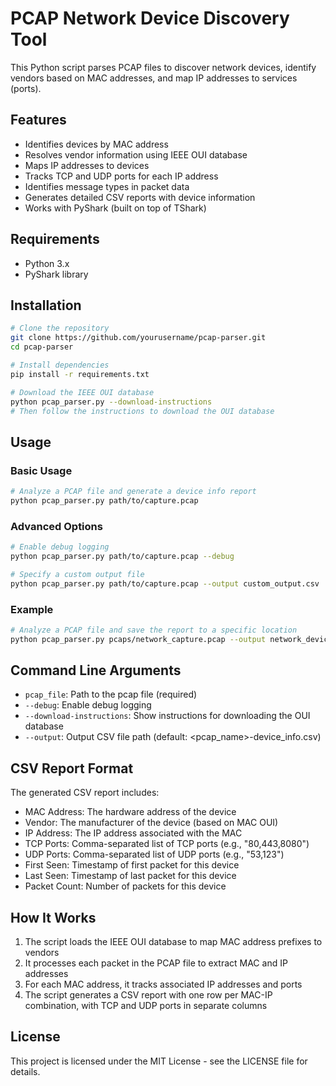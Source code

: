 # PCAP Network Device Discovery Tool

This Python script parses PCAP files to discover network devices, identify vendors based on MAC addresses, and map IP addresses to services (ports).

## Features
- Identifies devices by MAC address
- Resolves vendor information using IEEE OUI database
- Maps IP addresses to devices
- Tracks TCP and UDP ports for each IP address
- Identifies message types in packet data
- Generates detailed CSV reports with device information
- Works with PyShark (built on top of TShark)

## Requirements
- Python 3.x
- PyShark library

## Installation
```bash
# Clone the repository
git clone https://github.com/yourusername/pcap-parser.git
cd pcap-parser

# Install dependencies
pip install -r requirements.txt

# Download the IEEE OUI database
python pcap_parser.py --download-instructions
# Then follow the instructions to download the OUI database
```

## Usage
### Basic Usage
```bash
# Analyze a PCAP file and generate a device info report
python pcap_parser.py path/to/capture.pcap
```

### Advanced Options
```bash
# Enable debug logging
python pcap_parser.py path/to/capture.pcap --debug

# Specify a custom output file
python pcap_parser.py path/to/capture.pcap --output custom_output.csv
```

### Example
```bash
# Analyze a PCAP file and save the report to a specific location
python pcap_parser.py pcaps/network_capture.pcap --output network_devices.csv
```

## Command Line Arguments
- `pcap_file`: Path to the pcap file (required)
- `--debug`: Enable debug logging
- `--download-instructions`: Show instructions for downloading the OUI database
- `--output`: Output CSV file path (default: <pcap_name>-device_info.csv)

## CSV Report Format
The generated CSV report includes:
- MAC Address: The hardware address of the device
- Vendor: The manufacturer of the device (based on MAC OUI)
- IP Address: The IP address associated with the MAC
- TCP Ports: Comma-separated list of TCP ports (e.g., "80,443,8080")
- UDP Ports: Comma-separated list of UDP ports (e.g., "53,123")
- First Seen: Timestamp of first packet for this device
- Last Seen: Timestamp of last packet for this device
- Packet Count: Number of packets for this device

## How It Works
1. The script loads the IEEE OUI database to map MAC address prefixes to vendors
2. It processes each packet in the PCAP file to extract MAC and IP addresses
3. For each MAC address, it tracks associated IP addresses and ports
4. The script generates a CSV report with one row per MAC-IP combination, with TCP and UDP ports in separate columns

## License
This project is licensed under the MIT License - see the LICENSE file for details.

